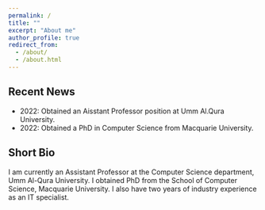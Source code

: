 ```yaml
---
permalink: /
title: ""
excerpt: "About me"
author_profile: true
redirect_from: 
  - /about/
  - /about.html
---
```

Recent News
-----------
- 2022: Obtained an Aisstant Professor position at Umm Al.Qura University.
- 2022: Obtained a PhD in Computer Science from Macquarie University. 


Short Bio
---------
I am currently an Assistant Professor at the Computer Science department, Umm Al-Qura University. I obtained PhD from the School of Computer Science, Macquarie University. I also have two years of industry experience as an IT specialist.
